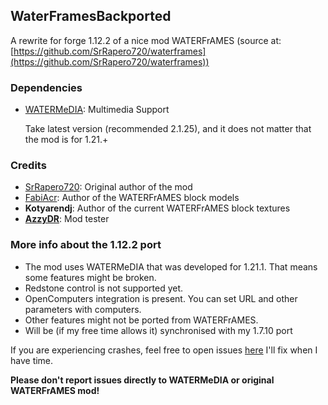 ## WaterFramesBackported

A rewrite for forge 1.12.2 of a nice mod WATERFrAMES (source at: [https://github.com/SrRapero720/waterframes](https://github.com/SrRapero720/waterframes))

### Dependencies

- [WATERMeDIA](https://www.curseforge.com/minecraft/mc-mods/watermedia): Multimedia Support

    Take latest version (recommended 2.1.25), and it does not matter that the mod is for 1.21.+

### Credits

- [SrRapero720](https://github.com/SrRapero720): Original author of the mod
- [FabiAcr](https://www.twitch.tv/fabi_acr): Author of the WATERFrAMES block models
- **Kotyarendj**: Author of the current WATERFrAMES block textures
- **[AzzyDR](https://github.com/AzzyDR)**: Mod tester


### More info about the 1.12.2 port

- The mod uses WATERMeDIA that was developed for 1.21.1. That means some features might be broken.
- Redstone control is not supported yet.
- OpenComputers integration is present. You can set URL and other parameters with computers.
- Other features might not be ported from WATERFrAMES.
- Will be (if my free time allows it) synchronised with my 1.7.10 port

If you are experiencing crashes, feel free to open issues [here](https://github.com/Toshayo/WaterFrames/issues) I'll fix when I have time.

**Please don't report issues directly to WATERMeDIA or original WATERFrAMES mod!**

